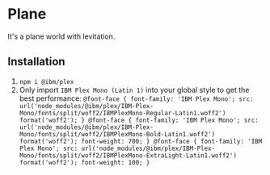# Plane

It's a plane world with levitation.

## Installation

1. `npm i @ibm/plex`
2. Only import `IBM Plex Mono (Latin 1)` into your global style to get the best performance:
`
@font-face {
    font-family: 'IBM Plex Mono';
    src: url('node_modules/@ibm/plex/IBM-Plex-Mono/fonts/split/woff2/IBMPlexMono-Regular-Latin1.woff2') format('woff2');
}
@font-face {
    font-family: 'IBM Plex Mono';
    src: url('node_modules/@ibm/plex/IBM-Plex-Mono/fonts/split/woff2/IBMPlexMono-Bold-Latin1.woff2') format('woff2');
    font-weight: 700;
}
@font-face {
    font-family: 'IBM Plex Mono';
    src: url('node_modules/@ibm/plex/IBM-Plex-Mono/fonts/split/woff2/IBMPlexMono-ExtraLight-Latin1.woff2') format('woff2');
    font-weight: 100;
}
`
